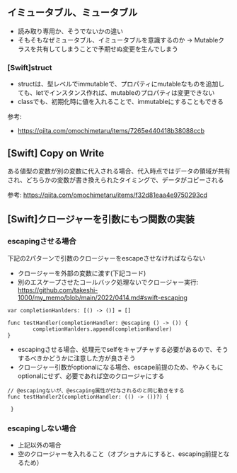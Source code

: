 ## イミュータブル、ミュータブル

- 読み取り専用か、そうでないかの違い
- そもそもなぜミュータブル、イミュータブルを意識するのか → Mutableクラスを共有してしまうことで予期せぬ変更を生んでしまう

### [Swift]struct

- structは、型レベルでimmutableで、プロパティにmutableなものを追加しても、letでインスタンス作れば、mutableのプロパティは変更できない
- classでも、初期化時に値を入れることで、immutableにすることもできる

参考: 

- https://qiita.com/omochimetaru/items/7265e440418b38088ccb

## [Swift] Copy on Write

ある値型の変数が別の変数に代入される場合、代入時点ではデータの領域が共有され、どちらかの変数が書き換えられたタイミングで、データがコピーされる

参考: https://qiita.com/omochimetaru/items/f32d81eaa4e9750293cd

## [Swift]クロージャーを引数にもつ関数の実装

### escapingさせる場合

下記の2パターンで引数のクロージャーをescapeさせなければならない
- クロージャーを外部の変数に渡す(下記コード)
- 別のエスケープさせたコールバック処理ないでクロージャー実行: https://github.com/takeshi-1000/my_memo/blob/main/2022/0414.md#swift-escaping

```
var completionHanlders: [() -> ()] = []

func testHandler(completionHandler: @escaping () -> ()) {
        completionHanlders.append(completionHandler)
}
```

- escapingさせる場合、処理元でselfをキャプチャする必要があるので、そうするべきかどうかに注意した方が良さそう
- クロージャー引数がoptionalになる場合、escape前提のため、やみくもにoptionalにせず、必要であれば空のクロージャにする

```
// @escapingないが、@escaping属性が付与されるのと同じ動きをする
func testHandler2(completionHandler: (() -> ())?) {
        
 }
```

### escapingしない場合

- 上記以外の場合
- 空のクロージャーを入れること（オプショナルにすると、escaping前提となるため）

